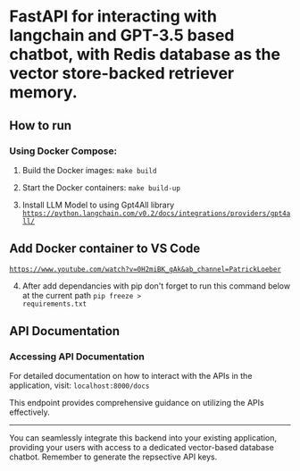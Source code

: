 # FastAPI for interacting with langchain and GPT-3.5 based chatbot, with Redis database as the vector store-backed retriever memory.

## How to run

### Using Docker Compose:

1. Build the Docker images:
<code>make build</code>

2. Start the Docker containers:
<code>make build-up</code>

3. Install LLM Model to using Gpt4All library
<code>https://python.langchain.com/v0.2/docs/integrations/providers/gpt4all/</code>

## Add Docker container to VS Code
<code>https://www.youtube.com/watch?v=0H2miBK_gAk&ab_channel=PatrickLoeber</code>

4. After add dependancies with pip don't forget to run this command below at the current path
<code>pip freeze > requirements.txt</code>

## API Documentation

### Accessing API Documentation

For detailed documentation on how to interact with the APIs in the application, visit:
<code>localhost:8000/docs</code>


This endpoint provides comprehensive guidance on utilizing the APIs effectively.

---

You can seamlessly integrate this backend into your existing application, providing your users with access to a dedicated vector-based database chatbot. Remember to generate the repsective API keys.